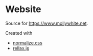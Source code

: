 # Website

Source for https://www.mollywhite.net.

Created with
* [normalize.css](https://github.com/necolas/normalize.css/)
* [rellax.js](https://github.com/dixonandmoe/rellax)

